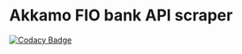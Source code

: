 # Akkamo FIO bank API scraper

[![Codacy Badge](https://api.codacy.com/project/badge/Grade/cacf307451cb488a8434fac4cf0a74bb)](https://www.codacy.com/app/jan-cajthaml/akkamo_fio_bank_scraper?utm_source=github.com&amp;utm_medium=referral&amp;utm_content=jancajthaml/akkamo_fio_bank_scraper&amp;utm_campaign=Badge_Grade)
